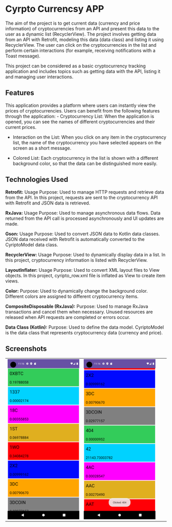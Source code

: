 # Cyrpto Currencsy APP

The aim of the project is to get current data (currency and price information) of cryptocurrencies from an API and present this data to the user as a dynamic list (RecyclerView). The project involves getting data from an API with Retrofit, modeling this data (data class) and listing it using RecyclerView. The user can click on the cryptocurrencies in the list and perform certain interactions (for example, receiving notifications with a Toast message).

This project can be considered as a basic cryptocurrency tracking application and includes topics such as getting data with the API, listing it and managing user interactions.

## Features

This application provides a platform where users can instantly view the prices of cryptocurrencies. Users can benefit from the following features through the application: - Cryptocurrency List: When the application is opened, you can see the names of different cryptocurrencies and their current prices.

- Interaction on the List: When you click on any item in the cryptocurrency list, the name of the cryptocurrency you have selected appears on the screen as a short message.

- Colored List: Each cryptocurrency in the list is shown with a different background color, so that the data can be distinguished more easily.

## Technologies Used

**Retrofit:** Usage Purpose: Used to manage HTTP requests and retrieve data from the API. In this project, requests are sent to the cryptocurrency API with Retrofit and JSON data is retrieved.

**RxJava:** Usage Purpose: Used to manage asynchronous data flows. Data returned from the API call is processed asynchronously and UI updates are made.

**Gson:** Usage Purpose: Used to convert JSON data to Kotlin data classes. JSON data received with Retrofit is automatically converted to the CyriptoModel data class.

**RecyclerView:** Usage Purpose: Used to dynamically display data in a list. In this project, cryptocurrency information is listed with RecyclerView.

**LayoutInflater:** Usage Purpose: Used to convert XML layout files to View objects. In this project, cyripto_row.xml file is inflated as View to create item views.

**Color:** Purpose: Used to dynamically change the background color. Different colors are assigned to different cryptocurrency items.

**CompositeDisposable (RxJava):** Purpose: Used to manage RxJava transactions and cancel them when necessary. Unused resources are released when API requests are completed or errors occur.

**Data Class (Kotlin):** Purpose: Used to define the data model. CyriptoModel is the data class that represents cryptocurrency data (currency and price).

## Screenshots

|||||
|------------------|------------------|------------------|------------------|
| ![Screen 1](https://github.com/murat-guzel33/myScreenShotFiles/blob/master/CyrptoCurrencyAPP/Ss1.png?raw=true) | ![Screen 2](https://github.com/murat-guzel33/myScreenShotFiles/blob/master/CyrptoCurrencyAPP/Ss2.png?raw=true)
